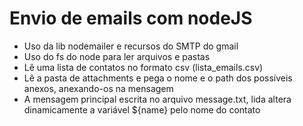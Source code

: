 # Envio de emails com nodeJS

- Uso da lib nodemailer e recursos do SMTP do gmail
- Uso do fs do node para ler arquivos e pastas
- Lê uma lista de contatos no formato csv (lista_emails.csv)
- Lê a pasta de attachments e pega o nome e o path dos possíveis anexos, anexando-os na mensagem
- A mensagem principal escrita no arquivo message.txt, lida altera dinamicamente a variável ${name} pelo nome do contato
